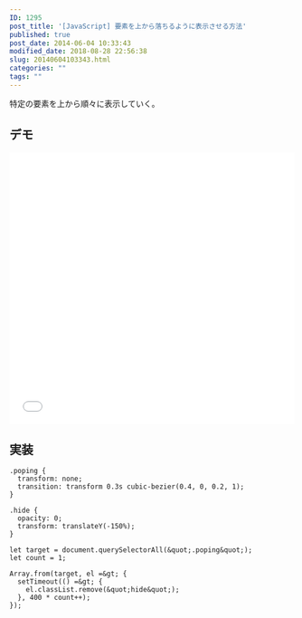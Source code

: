 ```yaml
---
ID: 1295
post_title: '[JavaScript] 要素を上から落ちるように表示させる方法'
published: true
post_date: 2014-06-04 10:33:43
modified_date: 2018-08-28 22:56:38
slug: 20140604103343.html
categories: ""
tags: ""
---
```

特定の要素を上から順々に表示していく。

<!--more-->

## デモ

<iframe height='480' scrolling='no' title='an element appear to fall from above' src='//codepen.io/hiro0218/embed/pObLQy/?height=477&theme-id=light&default-tab=result&embed-version=2' frameborder='no' allowtransparency='true' allowfullscreen='true' style='width: 100%;'>See the Pen <a href='https://codepen.io/hiro0218/pen/pObLQy/'>an element appear to fall from above</a> by hiro (<a href='https://codepen.io/hiro0218'>@hiro0218</a>) on <a href='https://codepen.io'>CodePen</a>.
</iframe>

## 実装

```language-css
.poping {
  transform: none;
  transition: transform 0.3s cubic-bezier(0.4, 0, 0.2, 1);
}

.hide {
  opacity: 0;
  transform: translateY(-150%);
}
```

```language-js
let target = document.querySelectorAll(&quot;.poping&quot;);
let count = 1;

Array.from(target, el =&gt; {
  setTimeout(() =&gt; {
    el.classList.remove(&quot;hide&quot;);
  }, 400 * count++);
});
```